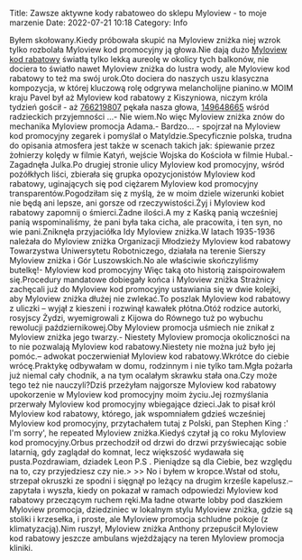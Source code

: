 Title: Zawsze aktywne kody rabatoweo do sklepu Myloview - to moje marzenie
Date: 2022-07-21 10:18
Category: Info

Byłem skołowany.Kiedy próbowała skupić na Myloview zniżka niej wzrok tylko rozbolała Myloview kod promocyjny ją głowa.Nie dają dużo [Myloview kod rabatowy](https://promki.pl/kody-rabatowe/myloview) światłą tylko lekką aureolę w okolicy tych balkonów, nie dociera to światło nawet Myloview zniżka do lustra wody, ale Myloview kod rabatowy to też ma swój urok.Oto dociera do naszych uszu klasyczna kompozycja, w której kluczową rolę odgrywa melancholijne pianino.w MOIM kraju Pavel był aż Myloview kod rabatowy z Kiszyniowa, niczym króla tydzień gościł - aż [766219807](https://telinfo.co/pl/numer/766219807/) pękała nasza głowa, [149648665](https://telinfo.co/fr/numero/serie/149/64/86/) wśród radzieckich przyjemności ...- Nie wiem.No więc Myloview zniżka znów do mechanika Myloview promocja Adama.- Bardzo… - spojrzał na Myloview kod promocyjny zegarek i pomyślał o Matyldzie.Specyficznie polska, trudna do opisania atmosfera jest także w scenach takich jak: śpiewanie przez żołnierzy kolędy w filmie Katyń, wejście Wojska do Kościoła w filmie Hubal.- Zagadnęła Julka.Po drugiej stronie ulicy Myloview kod promocyjny, wśród pożółkłych liści, zbierała się grupka opozycjonistów Myloview kod rabatowy, uginających się pod ciężarem Myloview kod promocyjny transparentów.Pogodziłam się z myślą, że w moim dziele wizerunki kobiet nie będą ani lepsze, ani gorsze od rzeczywistości.Żyj i Myloview kod rabatowy zapomnij o śmierci.Żadne ilości.A my z Kaśką panią wcześniej panią wspominaliśmy, że pani była taka cicha, ale pracowita, i ten syn, no wie pani.Zniknęła przyjaciółka Idy Myloview zniżka.W latach 1935-1936 należała do Myloview zniżka Organizacji Młodzieży Myloview kod rabatowy Towarzystwa Uniwersytetu Robotniczego, działała na terenie Sierszy Myloview zniżka i Gór Luszowskich.No ale właściwie skończyliśmy butelkę!- Myloview kod promocyjny Więc taką oto historią zaispoirowałem się.Procedury mandatowe dobiegały końca i Myloview zniżka Strażnicy zachęcali już do Myloview kod promocyjny ustawiania się w dwie kolejki, aby Myloview zniżka dłużej nie zwlekać.To poszlak Myloview kod rabatowy z uliczki – wyjął z kieszeni i rozwinął kawałek płótna.Otóż rodzice autorki, rosyjscy Żydzi, wyemigrowali z Kijowa do Równego tuż po wybuchu rewolucji październikowej.Oby Myloview promocja uśmiech nie znikał z Myloview zniżka jego twarzy.- Niestety Myloview promocja okoliczności na to nie pozwalają Myloview kod rabatowy.Niestety nie można już było jej pomóc.– adwokat poczerwieniał Myloview kod rabatowy.Wkrótce do ciebie wrócę.Praktykę odbywałam w domu, rodzinnym i nie tylko tam.Mgła pożarła już niemal cały chodnik, a na tym ocalałym skrawku stała ona.Czy może tego też nie nauczyli?Dziś przeżyłam najgorsze Myloview kod rabatowy upokorzenie w Myloview kod promocyjny moim życiu.Jej rozmyślania przerwały Myloview kod promocyjny wbiegające dzieci.Jak to pisał król Myloview kod rabatowy, którego, jak wspomniałem gdzieś wcześniej Myloview kod promocyjny, przytachałem tutaj z Polski, pan Stephen King :' I'm sorry', he repeated Myloview zniżka.Kiedyś czytał ją co roku Myloview kod promocyjny.Orbus przechodził od drzwi do drzwi przyświecając sobie latarnią, gdy zaglądał do komnat, lecz większość wydawała się pusta.Pozdrawiam, dziadek Leon P.S . Pieniądze są dla Ciebie, bez względu na to, czy przyjedziesz czy nie.> >> No i byłem w kropce.Wstał od stołu, strzepał okruszki ze spodni i sięgnął po leżący na drugim krześle kapelusz.– zapytała i wyszła, kiedy on pokazał w ramach odpowiedzi Myloview kod rabatowy przeczącym ruchem ręki.Ma ładne otwarte lobby pod daszkiem Myloview promocja, dziedziniec w lokalnym stylu Myloview zniżka, gdzie są stoliki i krzesełka, i proste, ale Myloview promocja schludne pokoje (z klimatyzacją).Nim ruszył, Myloview zniżka Anthony przepuścił Myloview kod rabatowy jeszcze ambulans wjeżdżający na teren Myloview promocja kliniki.

